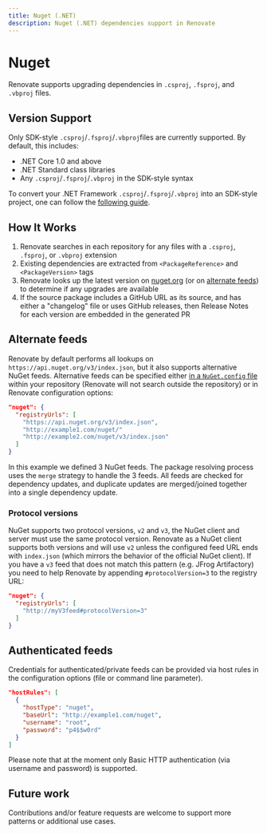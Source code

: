 ```yaml
---
title: Nuget (.NET)
description: Nuget (.NET) dependencies support in Renovate
---
```


# Nuget

Renovate supports upgrading dependencies in `.csproj`, `.fsproj`, and `.vbproj` files.

## Version Support

Only SDK-style `.csproj`/`.fsproj`/`.vbproj`files are currently supported. By default, this includes:

- .NET Core 1.0 and above
- .NET Standard class libraries
- Any `.csproj`/`.fsproj`/`.vbproj` in the SDK-style syntax

To convert your .NET Framework `.csproj`/`.fsproj`/`.vbproj` into an SDK-style project, one can follow the [following guide](https://natemcmaster.com/blog/2017/03/09/vs2015-to-vs2017-upgrade/).

## How It Works

1. Renovate searches in each repository for any files with a `.csproj`, `.fsproj`, or `.vbproj` extension
1. Existing dependencies are extracted from `<PackageReference>` and `<PackageVersion>` tags
1. Renovate looks up the latest version on [nuget.org](https://nuget.org) (or on [alternate feeds](#Alternate%20feeds)) to determine if any upgrades are available
1. If the source package includes a GitHub URL as its source, and has either a "changelog" file or uses GitHub releases, then Release Notes for each version are embedded in the generated PR

## Alternate feeds

Renovate by default performs all lookups on `https://api.nuget.org/v3/index.json`, but it also supports alternative NuGet feeds.
Alternative feeds can be specified either [in a `NuGet.config` file](https://docs.microsoft.com/en-us/nuget/reference/nuget-config-file#package-source-sections) within your repository (Renovate will not search outside the repository) or in Renovate configuration options:

```json
"nuget": {
  "registryUrls": [
    "https://api.nuget.org/v3/index.json",
    "http://example1.com/nuget/"
    "http://example2.com/nuget/v3/index.json"
  ]
}
```

In this example we defined 3 NuGet feeds.
The package resolving process uses the `merge` strategy to handle the 3 feeds.
All feeds are checked for dependency updates, and duplicate updates are merged/joined together into a single dependency update.

### Protocol versions

NuGet supports two protocol versions, `v2` and `v3`, the NuGet client and server must use the same protocol version.
Renovate as a NuGet client supports both versions and will use `v2` unless the configured feed URL ends with `index.json` (which mirrors the behavior of the official NuGet client).
If you have a `v3` feed that does not match this pattern (e.g. JFrog Artifactory) you need to help Renovate by appending `#protocolVersion=3` to the registry URL:

```json
"nuget": {
  "registryUrls": [
    "http://myV3feed#protocolVersion=3"
  ]
}
```

## Authenticated feeds

Credentials for authenticated/private feeds can be provided via host rules in the configuration options (file or command line parameter).

```json
"hostRules": [
  {
    "hostType": "nuget",
    "baseUrl": "http://example1.com/nuget",
    "username": "root",
    "password": "p4$$w0rd"
  }
]
```

Please note that at the moment only Basic HTTP authentication (via username and password) is supported.

## Future work

Contributions and/or feature requests are welcome to support more patterns or additional use cases.
